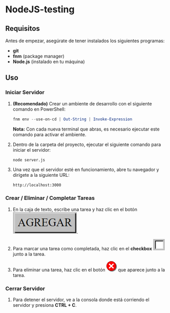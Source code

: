 # NodeJS-testing

## Requisitos

Antes de empezar, asegúrate de tener instalados los siguientes programas:

- **git**
- **fnm** (package manager)
- **Node.js** (instalado en tu máquina)

## Uso

### Iniciar Servidor

1. **(Recomendado)** Crear un ambiente de desarrollo con el siguiente comando en PowerShell:

    ```powershell
    fnm env --use-on-cd | Out-String | Invoke-Expression
    ```

    **Nota:** Con cada nueva terminal que abras, es necesario ejecutar este comando para activar el ambiente.

2. Dentro de la carpeta del proyecto, ejecutar el siguiente comando para iniciar el servidor:

    ```bash
    node server.js
    ```

3. Una vez que el servidor esté en funcionamiento, abre tu navegador y dirígete a la siguiente URL:

    ```
    http://localhost:3000
    ```

### Crear / Eliminar / Completar Tareas

1. En la caja de texto, escribe una tarea y haz clic en el botón ![Agregar](AGREGAR.png).

2. Para marcar una tarea como completada, haz clic en el **checkbox** ![Checkbox](checkbox.png) junto a la tarea.

3. Para eliminar una tarea, haz clic en el botón ![Eliminar](public/img/msg_error-0.png) que aparece junto a la tarea.

### Cerrar Servidor

1. Para detener el servidor, ve a la consola donde está corriendo el servidor y presiona **CTRL + C**.
